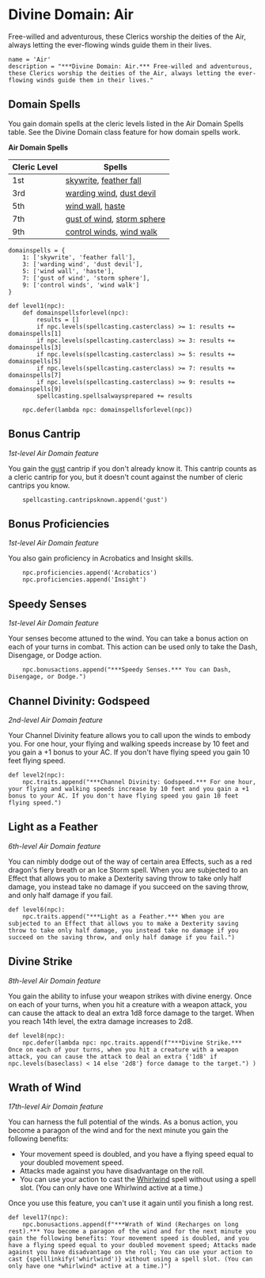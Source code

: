 # Divine Domain: Air
Free-willed and adventurous, these Clerics worship the deities of the Air, always letting the ever-flowing winds guide them in their lives.

```
name = 'Air'
description = "***Divine Domain: Air.*** Free-willed and adventurous, these Clerics worship the deities of the Air, always letting the ever-flowing winds guide them in their lives."
```

## Domain Spells
You gain domain spells at the cleric levels listed in the Air Domain Spells table. See the Divine Domain class feature for how domain spells work.

**Air Domain Spells**

Cleric Level | Spells
------------ | ------
1st	| [skywrite](../../Magic/Spells/skywrite.md), [feather fall](../../Magic/Spells/feather-fall.md)
3rd	| [warding wind](../../Magic/Spells/warding-wind.md), [dust devil](../../Magic/Spells/dust-devil.md)
5th	| [wind wall](../../Magic/Spells/wind-wall.md), [haste](../../Magic/Spells/haste.md)
7th	| [gust of wind](../../Magic/Spells/gust-of-wind.md), [storm sphere](../../Magic/Spells/storm-sphere.md)
9th	| [control winds](../../Magic/Spells/control-winds.md), [wind walk](../../Magic/Spells/wind-walk.md)

```
domainspells = {
    1: ['skywrite', 'feather fall'],
    3: ['warding wind', 'dust devil'],
    5: ['wind wall', 'haste'],
    7: ['gust of wind', 'storm sphere'],
    9: ['control winds', 'wind walk']
}

def level1(npc):
    def domainspellsforlevel(npc):
        results = []
        if npc.levels(spellcasting.casterclass) >= 1: results += domainspells[1]
        if npc.levels(spellcasting.casterclass) >= 3: results += domainspells[3]
        if npc.levels(spellcasting.casterclass) >= 5: results += domainspells[5]
        if npc.levels(spellcasting.casterclass) >= 7: results += domainspells[7]
        if npc.levels(spellcasting.casterclass) >= 9: results += domainspells[9]
        spellcasting.spellsalwaysprepared += results

    npc.defer(lambda npc: domainspellsforlevel(npc))
```

## Bonus Cantrip
*1st-level Air Domain feature*

You gain the [gust](../../Magic/Spells/gust.md) cantrip if you don't already know it. This cantrip counts as a cleric cantrip for you, but it doesn't count against the number of cleric cantrips you know.

```
    spellcasting.cantripsknown.append('gust')
```

## Bonus Proficiencies
*1st-level Air Domain feature*

You also gain proficiency in Acrobatics and Insight skills.

```
    npc.proficiencies.append('Acrobatics')
    npc.proficiencies.append('Insight')
```

## Speedy Senses
*1st-level Air Domain feature*

Your senses become attuned to the wind. You can take a bonus action on each of your turns in combat. This action can be used only to take the Dash, Disengage, or Dodge action.

```
    npc.bonusactions.append("***Speedy Senses.*** You can Dash, Disengage, or Dodge.")
```

## Channel Divinity: Godspeed
*2nd-level Air Domain feature*

Your Channel Divinity feature allows you to call upon the winds to embody you. For one hour, your flying and walking speeds increase by 10 feet and you gain a +1 bonus to your AC. If you don't have flying speed you gain 10 feet flying speed.

```
def level2(npc):
    npc.traits.append("***Channel Divinity: Godspeed.*** For one hour, your flying and walking speeds increase by 10 feet and you gain a +1 bonus to your AC. If you don't have flying speed you gain 10 feet flying speed.")
```

## Light as a Feather
*6th-level Air Domain feature*

You can nimbly dodge out of the way of certain area Effects, such as a red dragon's fiery breath or an Ice Storm spell. When you are subjected to an Effect that allows you to make a Dexterity saving throw to take only half damage, you instead take no damage if you succeed on the saving throw, and only half damage if you fail.

```
def level6(npc):
    npc.traits.append("***Light as a Feather.*** When you are subjected to an Effect that allows you to make a Dexterity saving throw to take only half damage, you instead take no damage if you succeed on the saving throw, and only half damage if you fail.")
```

## Divine Strike
*8th-level Air Domain feature*

You gain the ability to infuse your weapon strikes with divine energy. Once on each of your turns, when you hit a creature with a weapon attack, you can cause the attack to deal an extra 1d8 force damage to the target. When you reach 14th level, the extra damage increases to 2d8.

```
def level8(npc):
    npc.defer(lambda npc: npc.traits.append(f"***Divine Strike.*** Once on each of your turns, when you hit a creature with a weapon attack, you can cause the attack to deal an extra {'1d8' if npc.levels(baseclass) < 14 else '2d8'} force damage to the target.") )
```

## Wrath of Wind
*17th-level Air Domain feature*

You can harness the full potential of the winds. As a bonus action, you become a paragon of the wind and for the next minute you gain the following benefits:

* Your movement speed is doubled, and you have a flying speed equal to your doubled movement speed.
* Attacks made against you have disadvantage on the roll.
* You can use your action to cast the [Whirlwind](../../Magic/Spells/whirlwind.md) spell without using a spell slot. (You can only have one Whirlwind active at a time.)

Once you use this feature, you can't use it again until you finish a long rest.

```
def level17(npc):
    npc.bonusactions.append(f"***Wrath of Wind (Recharges on long rest).*** You become a paragon of the wind and for the next minute you gain the following benefits: Your movement speed is doubled, and you have a flying speed equal to your doubled movement speed; Attacks made against you have disadvantage on the roll; You can use your action to cast {spelllinkify('whirlwind')} without using a spell slot. (You can only have one *whirlwind* active at a time.)")
```
